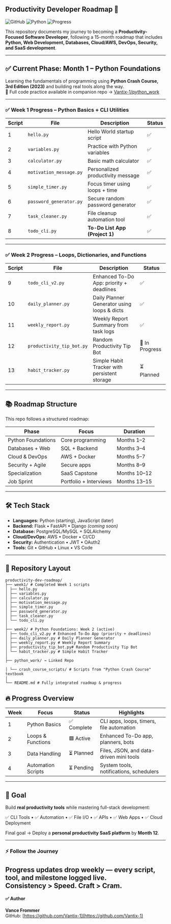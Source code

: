 ## Productivity Developer Roadmap 🚀
![GitHub](https://img.shields.io/badge/GitHub-Repo-black?logo=github&logoColor=white)
![Python](https://img.shields.io/badge/Python-3.11-brightgreen?logo=python&logoColor=white)
![Progress](https://img.shields.io/badge/Progress-Live-brightgreen)

This repository documents my journey to becoming a **Productivity-Focused Software Developer**, following a 15-month roadmap that includes **Python, Web Development, Databases, Cloud/AWS, DevOps, Security, and SaaS development**.

---

## ✅ Current Phase: Month 1 – Python Foundations
Learning the fundamentals of programming using **Python Crash Course, 3rd Edition (2023)** and building real tools along the way.  
📘 Full code practice available in companion repo → [Vantix-1/python_work](https://github.com/Vantix-1/python_work)

---

### ✅ Week 1 Progress – Python Basics + CLI Utilities
| Script | File | Description | Status |
|--------|------|-------------|--------|
| 1 | `hello.py` | Hello World startup script | ✅ |
| 2 | `variables.py` | Practice with Python variables | ✅ |
| 3 | `calculator.py` | Basic math calculator | ✅ |
| 4 | `motivation_message.py` | Personalized productivity message | ✅ |
| 5 | `simple_timer.py` | Focus timer using loops + time | ✅ |
| 6 | `password_generator.py` | Secure random password generator | ✅ |
| 7 | `task_cleaner.py` | File cleanup automation tool | ✅ |
| 8 | `todo_cli.py` | **To-Do List App (Project 1)** | ✅ |

---

### ✅ Week 2 Progress – Loops, Dictionaries, and Functions
| Script | File | Description | Status |
|--------|------|-------------|--------|
| 9 | `todo_cli_v2.py` | Enhanced To-Do App: priority + deadlines | ✅ |
| 10 | `daily_planner.py` | Daily Planner Generator using loops & dicts | ✅ |
| 11 | `weekly_report.py` | Weekly Report Summary from task logs | ✅ |
| 12 | `productivity_tip_bot.py` | Random Productivity Tip Bot | 🔄 In Progress |
| 13 | `habit_tracker.py` | Simple Habit Tracker with persistent storage | ⏳ Planned |

---

## 📚 Roadmap Structure
This repo follows a structured roadmap:

| Phase | Focus | Duration |
|-------|-------|----------|
| Python Foundations | Core programming | Months 1–2 |
| Databases + Web | SQL + Backend | Months 3–4 |
| Cloud & DevOps | AWS + Docker | Months 5–7 |
| Security + Agile | Secure apps | Months 8–9 |
| Specialization | SaaS Capstone | Months 10–12 |
| Job Sprint | Portfolio + Interviews | Months 13–15 |

---

## 🛠️ Tech Stack
- **Languages:** Python (starting), JavaScript (later)
- **Backend:** Flask • FastAPI • Django *(coming soon)*
- **Database:** PostgreSQL/MySQL + SQLAlchemy
- **Cloud/DevOps:** AWS • Docker • CI/CD
- **Security:** Authentication • JWT • OAuth2
- **Tools:** Git • GitHub • Linux • VS Code

---

## 📂 Repository Layout

```
productivity-dev-roadmap/
├── week1/ # Completed Week 1 scripts
│ ├── hello.py
│ ├── variables.py
│ ├── calculator.py
│ ├── motivation_message.py
│ ├── simple_timer.py
│ ├── password_generator.py
│ ├── task_cleaner.py
│ └── todo_cli.py
│
├── week2/ # Python Foundations: Week 2 (active)
│ ├── todo_cli_v2.py # Enhanced To-Do App (priority + deadlines)
│ ├── daily_planner.py # Daily Planner Generator
│ ├── weekly_report.py # Weekly Report Summary
│ ├── productivity_tip_bot.py# Random Productivity Tip Bot
│ └── habit_tracker.py # Simple Habit Tracker
│
├── python_work/ → Linked Repo

│ └── crash_course_scripts/ # Scripts from "Python Crash Course" textbook
│
└── README.md # Fully integrated roadmap & progress

```

## 🔥 Progress Overview
| Week | Focus | Status | Highlights |
|------|--------|---------|------------|
| 1 | Python Basics | ✅ Complete | CLI apps, loops, timers, file automation |
| 2 | Loops & Functions | 🟩 Active | Enhanced To-Do app, planners, bots |
| 3 | Data Handling | ⏳ Planned | Files, JSON, and data-driven mini tools |
| 4 | Automation Scripts | ⏳ Pending | System tools, notifications, schedulers |

---

## 🌟 Goal
Build **real productivity tools** while mastering full-stack development:

✅ CLI Tools • ✅ Automation • ✅ File I/O • ✅ APIs • ✅ Web Apps • ✅ Cloud Deployment  

Final goal → Deploy a **personal productivity SaaS platform** by **Month 12**.

---

### ⚡ Follow the Journey
Progress updates drop weekly — every script, tool, and milestone logged live.  
Consistency > Speed. Craft > Cram.
---

#### ✅ Author
**Vance Frommer**  
GitHub: [https://github.com/Vantix-1](https://github.com/Vantix-1)